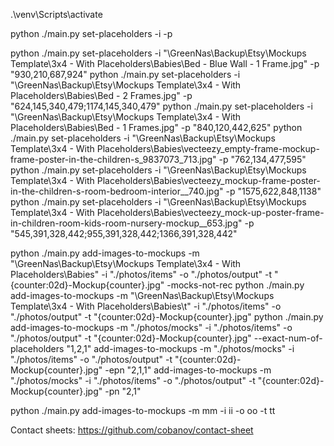 .\venv\Scripts\activate

python ./main.py set-placeholders -i -p




python ./main.py set-placeholders -i "\\GreenNas\Backup\Etsy\Mockups Template\3x4 - With Placeholders\Babies\Bed - Blue Wall - 1 Frame.jpg" -p "930,210,687,924"
python ./main.py set-placeholders -i "\\GreenNas\Backup\Etsy\Mockups Template\3x4 - With Placeholders\Babies\Bed - 2 Frames.jpg" -p "624,145,340,479;1174,145,340,479"
python ./main.py set-placeholders -i "\\GreenNas\Backup\Etsy\Mockups Template\3x4 - With Placeholders\Babies\Bed - 1 Frames.jpg" -p "840,120,442,625"
python ./main.py set-placeholders -i "\\GreenNas\Backup\Etsy\Mockups Template\3x4 - With Placeholders\Babies\vecteezy_empty-frame-mockup-frame-poster-in-the-children-s_9837073_713.jpg" -p "762,134,477,595"
python ./main.py set-placeholders -i "\\GreenNas\Backup\Etsy\Mockups Template\3x4 - With Placeholders\Babies\vecteezy_mockup-frame-poster-in-the-children-s-room-bedroom-interior__740.jpg" -p "1575,622,848,1138"
python ./main.py set-placeholders -i "\\GreenNas\Backup\Etsy\Mockups Template\3x4 - With Placeholders\Babies\vecteezy_mock-up-poster-frame-in-children-room-kids-room-nursery-mockup__653.jpg" -p "545,391,328,442;955,391,328,442;1366,391,328,442"

python ./main.py add-images-to-mockups -m "\\GreenNas\Backup\Etsy\Mockups Template\3x4 - With Placeholders\Babies" -i "./photos/items" -o "./photos/output" -t "{counter:02d}-Mockup{counter}.jpg"  -mocks-not-rec
python ./main.py add-images-to-mockups -m "\\GreenNas\Backup\Etsy\Mockups Template\3x4 - With Placeholders\Babies\t" -i "./photos/items" -o "./photos/output" -t "{counter:02d}-Mockup{counter}.jpg"
python ./main.py add-images-to-mockups -m "./photos/mocks" -i "./photos/items" -o "./photos/output" -t "{counter:02d}-Mockup{counter}.jpg" --exact-num-of-placeholders "1,2,1"
                 add-images-to-mockups -m "./photos/mocks" -i "./photos/items" -o "./photos/output" -t "{counter:02d}-Mockup{counter}.jpg" -epn "2,1,1"
                 add-images-to-mockups -m "./photos/mocks" -i "./photos/items" -o "./photos/output" -t "{counter:02d}-Mockup{counter}.jpg" -pn "2,1"



python ./main.py add-images-to-mockups -m mm -i ii -o oo -t tt


Contact sheets:
https://github.com/cobanov/contact-sheet
